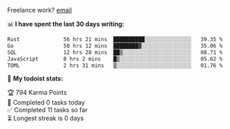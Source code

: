 Freelance work? [email](mailto:fanosoro@gmail.com)

📊 **I have spent the last 30 days writing:**
<!--START_SECTION:waka-->

```txt
Rust              56 hrs 21 mins  ██████████░░░░░░░░░░░░░░░   39.35 %
Go                50 hrs 12 mins  ████████▓░░░░░░░░░░░░░░░░   35.06 %
SQL               12 hrs 28 mins  ██▒░░░░░░░░░░░░░░░░░░░░░░   08.71 %
JavaScript        8 hrs 2 mins    █▒░░░░░░░░░░░░░░░░░░░░░░░   05.62 %
TOML              2 hrs 31 mins   ▒░░░░░░░░░░░░░░░░░░░░░░░░   01.76 %
```

<!--END_SECTION:waka-->

🚧 **My todoist stats:**
<!-- TODO-IST:START -->
🏆  794 Karma Points           
🌸  Completed 0 tasks today           
✅  Completed 11 tasks so far           
⏳  Longest streak is 0 days
<!-- TODO-IST:END -->
